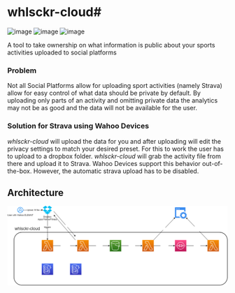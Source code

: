 # whlsckr-cloud#
<p float="left">
    <img src="https://user-images.githubusercontent.com/25181517/183423507-c056a6f9-1ba8-4312-a350-19bcbc5a8697.png" alt="image" style="width: 50px; height: auto;">
    <img src="https://user-images.githubusercontent.com/25181517/183896132-54262f2e-6d98-41e3-8888-e40ab5a17326.png" alt="image" style="width: 50px; height: auto;">
    <img src="https://user-images.githubusercontent.com/25181517/183345121-36788a6e-5462-424a-be67-af1ebeda79a2.png" alt="image" style="width: 50px; height: auto;">
</p>


A tool to take ownership on what information is public about your sports activities uploaded to social platforms

### Problem
Not all Social Platforms allow for uploading sport activities (namely Strava) allow for easy control of what data should be private by default.
By uploading only parts of an activity and omitting private data the analytics may not be as good and the data will not be available for the user.

### Solution for Strava using Wahoo Devices
*whlsckr-cloud* will upload the data for you and after uploading will edit the privacy settings to match your desired preset.
For this to work the user has to upload to a dropbox folder. *whlsckr-cloud* will grab the activity file from there and upload it to Strava.
Wahoo Devices support this behavior out-of-the-box. However, the automatic strava upload has to be disabled.

## Architecture
![Architecture](./docs/architecture.png?raw=true)

